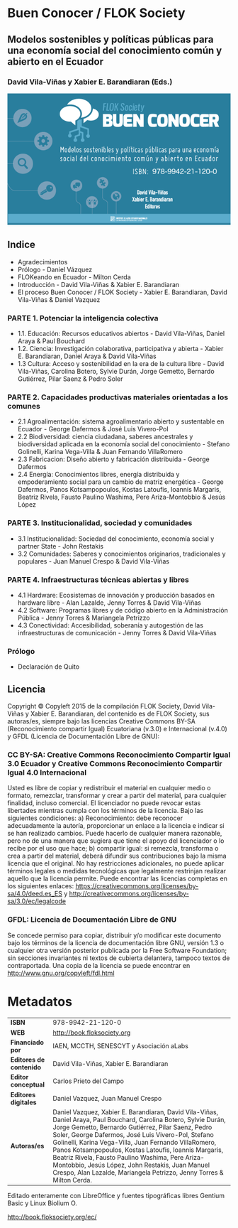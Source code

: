 # Buen Conocer / FLOK Society
## Modelos sostenibles y políticas públicas para una economía social del conocimiento común y abierto en el Ecuador
### David Vila-Viñas y Xabier E. Barandiaran (Eds.)


<p align="center">
  <img src="https://github.com/alabs/flok/blob/master/extras/libro.png?raw=true" alt="Buen Conocer / FLOK Society" />
</p>

## Indice

* Agradecimientos 
* Prólogo - Daniel Vázquez
* FLOKeando en Ecuador - Milton Cerda 
* Introducción - David Vila-Viñas & Xabier E. Barandiaran
* El proceso Buen Conocer / FLOK Society - Xabier E. Barandiaran, David Vila-Viñas & Daniel Vazquez

### PARTE 1. Potenciar la inteligencia colectiva
* 1.1. Educación: Recursos educativos abiertos - David Vila-Viñas, Daniel Araya & Paul Bouchard
* 1.2. Ciencia: Investigación colaborativa, participativa y abierta - Xabier E. Barandiaran, Daniel Araya & David Vila-Viñas
* 1.3 Cultura: Acceso y sostenibilidad en la era de la cultura libre - David Vila-Viñas, Carolina Botero, Sylvie Durán, Jorge Gemetto, Bernardo Gutiérrez, Pilar Saenz & Pedro Soler 

### PARTE 2. Capacidades productivas materiales orientadas a los comunes
* 2.1 Agroalimentación: sistema agroalimentario abierto y sustentable en Ecuador - George Dafermos & José Luis Vivero-Pol
* 2.2 Biodiversidad: ciencia ciudadana, saberes ancestrales y biodiversidad aplicada en la economía social del conocimiento - Stefano Golinelli, Karina Vega-Villa & Juan Fernando VillaRomero 
* 2.3 Fabricacion: Diseño abierto y fabricación distribuida - George Dafermos
* 2.4 Energía: Conocimientos libres, energía distribuida y empoderamiento social para un cambio de matriz energética - George Dafermos, Panos Kotsampopoulos, Kostas Latoufis, Ioannis Margaris, Beatriz Rivela, Fausto Paulino Washima, Pere Ariza-Montobbio & Jesús López

### PARTE 3. Institucionalidad, sociedad y comunidades
* 3.1 Institucionalidad: Sociedad del conocimiento, economía social y partner State - John Restakis
* 3.2 Comunidades: Saberes y conocimientos originarios, tradicionales y populares - Juan Manuel Crespo & David Vila-Viñas

### PARTE 4. Infraestructuras técnicas abiertas y libres
* 4.1 Hardware: Ecosistemas de innovación y producción basados en hardware libre - Alan Lazalde, Jenny Torres & David Vila-Viñas
* 4.2 Software: Programas libres y de código abierto en la Administración Pública - Jenny Torres & Mariangela Petrizzo
* 4.3 Conectividad: Accesibilidad, soberanía y autogestión de las infraestructuras de comunicación - Jenny Torres & David Vila-Viñas

### Prólogo
* Declaración de Quito

## Licencia

Copyright © Copyleft 2015 de la compilación FLOK Society, David Vila-Viñas y Xabier E. Barandiaran, del contenido es de FLOK Society, sus autoras/es, siempre bajo las licencias Creative Commons BY-SA (Reconocimiento compartir Igual) Ecuatoriana (v.3.0) e Internacional (v.4.0) y GFDL (Licencia de Documentación Libre de GNU):

###  CC BY-SA: Creative Commons Reconocimiento Compartir Igual 3.0 Ecuador y Creative Commons Reconocimiento Compartir Igual 4.0 Internacional

Usted es libre de copiar y redistribuir el material en cualquier medio o formato, remezclar, transformar y crear a partir del material, para cualquier finalidad, incluso comercial. El licenciador no puede revocar estas libertades mientras cumpla con los términos de la licencia. Bajo las siguientes condiciones: a) Reconocimiento: debe reconocer adecuadamente la autoría, proporcionar un enlace a la licencia e indicar si se han realizado cambios. Puede hacerlo de cualquier manera razonable, pero no de una manera que sugiera que tiene el apoyo del licenciador o lo recibe por el uso que hace; b) compartir igual: si remezcla, transforma o crea a partir del material, deberá difundir sus contribuciones bajo la misma licencia que el original. No hay restricciones adicionales, no puede aplicar términos legales o medidas tecnológicas que legalmente restrinjan realizar aquello que la licencia permite. Puede encontrar las licencias completas en los siguientes enlaces: https://creativecommons.org/licenses/by-sa/4.0/deed.es_ES y http://creativecommons.org/licenses/by-sa/3.0/ec/legalcode

### GFDL: Licencia de Documentación Libre de GNU

Se concede permiso para copiar, distribuir y/o modificar este documento bajo los términos de la licencia de documentación libre GNU, versión 1.3 o cualquier otra versión posterior publicada por la Free Software Foundation; sin secciones invariantes ni textos de cubierta delantera, tampoco textos de contraportada. Una copia de la licencia se puede encontrar en http://www.gnu.org/copyleft/fdl.html

# Metadatos

|                           | |
| ------                    | ----------- |
| **ISBN**                  | 978-9942-21-120-0 |
| **WEB**                   | http://book.floksociety.org |
| **Financiado por**        | IAEN, MCCTH, SENESCYT y Asociación aLabs |
| **Editores de contenido** |  David Vila-Viñas, Xabier E. Barandiaran |
| **Editor conceptual**     | Carlos Prieto del Campo |
| **Editores digitales** |  Daniel Vazquez, Juan Manuel Crespo |
| **Autoras/es** | Daniel Vazquez, Xabier E. Barandiaran, David Vila-Viñas, Daniel Araya, Paul Bouchard, Carolina Botero, Sylvie Durán, Jorge Gemetto, Bernardo Gutiérrez, Pilar Saenz, Pedro Soler, George Dafermos, José Luis Vivero-Pol, Stefano Golinelli, Karina Vega-Villa, Juan Fernando VillaRomero, Panos Kotsampopoulos, Kostas Latoufis, Ioannis Margaris, Beatriz Rivela, Fausto Paulino Washima, Pere Ariza-Montobbio, Jesús López, John Restakis, Juan Manuel Crespo, Alan Lazalde, Mariangela Petrizzo, Jenny Torres & Milton Cerda. | 

Editado enteramente con LibreOffice y fuentes tipográficas libres Gentium Basic y Linux Biolium O.

http://book.floksociety.org/ec/

